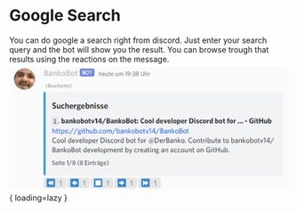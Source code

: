 # Google Search

You can do google a search right from discord. Just enter your search query and the bot will show you the result. You can browse trough that results using the reactions on the message.
![Google Example](/assets/google/google_example.png){ loading=lazy }